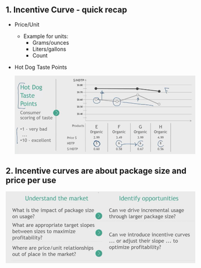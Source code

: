 ## 1. Incentive Curve - quick recap

- Price/Unit
    - Example for units:
        - Grams/ounces
        - Liters/gallons
        - Count


- Hot Dog Taste Points

    <img src="Img/04_Application_of_Price_to_Demand_Curve_Incentive_Curves_1.jpg">

## 2. Incentive curves are about package size and price per use

<img src="Img/04_Application_of_Price_to_Demand_Curve_Incentive_Curves_2.jpg">

